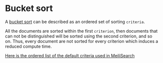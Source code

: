 # Bucket sort

A [bucket sort](https://en.wikipedia.org/wiki/Bucket_sort) can be described as an ordered set of sorting `criteria`.

All the documents are sorted within the first `criterion`, then documents that can not be distinguished will be sorted using the second criterion, and so on. Thus, every document are not sorted for every criterion which induces a reduced compute time.

[Here is the ordered list of the default criteria used in MeiliSearch](/guides/advanced_guides/relevancy.md#ranking-rules)
